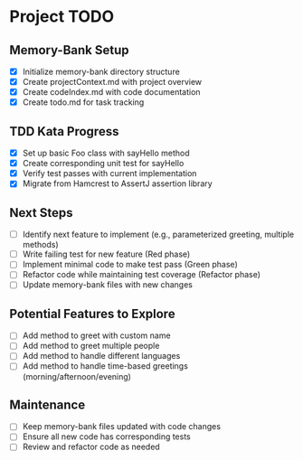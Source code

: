 # Project TODO

## Memory-Bank Setup
- [x] Initialize memory-bank directory structure
- [x] Create projectContext.md with project overview
- [x] Create codeIndex.md with code documentation
- [x] Create todo.md for task tracking

## TDD Kata Progress
- [x] Set up basic Foo class with sayHello method
- [x] Create corresponding unit test for sayHello
- [x] Verify test passes with current implementation
- [x] Migrate from Hamcrest to AssertJ assertion library

## Next Steps
- [ ] Identify next feature to implement (e.g., parameterized greeting, multiple methods)
- [ ] Write failing test for new feature (Red phase)
- [ ] Implement minimal code to make test pass (Green phase)
- [ ] Refactor code while maintaining test coverage (Refactor phase)
- [ ] Update memory-bank files with new changes

## Potential Features to Explore
- [ ] Add method to greet with custom name
- [ ] Add method to greet multiple people
- [ ] Add method to handle different languages
- [ ] Add method to handle time-based greetings (morning/afternoon/evening)

## Maintenance
- [ ] Keep memory-bank files updated with code changes
- [ ] Ensure all new code has corresponding tests
- [ ] Review and refactor code as needed
